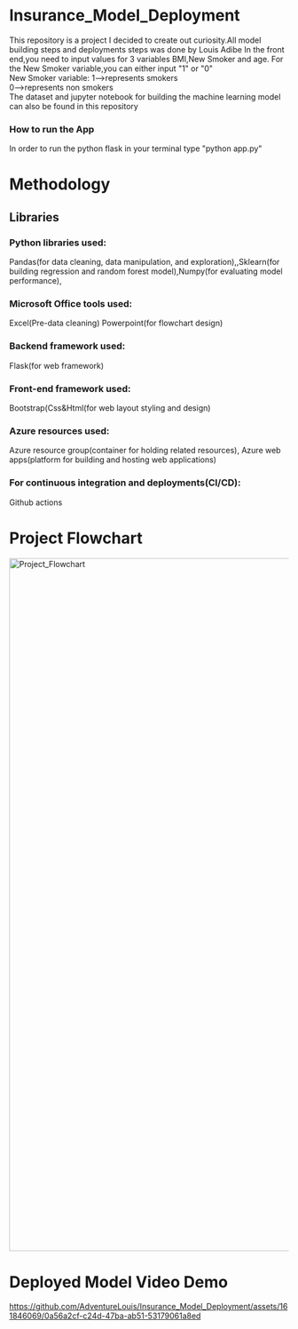 # Insurance_Model_Deployment
This repository is a project I decided to create out curiosity.All model building steps and deployments steps was done by Louis Adibe
In the front end,you need to input values for 3 variables BMI,New Smoker and age. For the New Smoker variable,you can either input "1" or "0"
<br>
New Smoker variable: 1-->represents smokers
                      <br>
                     0-->represents non smokers
<br>
The dataset and jupyter notebook for building the machine learning model can also be found in this repository

### How to run the App
In order to run the python flask in your terminal type "python app.py"

# Methodology
## Libraries
### Python libraries used:
Pandas(for data cleaning, data manipulation, and exploration),,Sklearn(for building regression and random forest model),Numpy(for evaluating model performance),
### Microsoft Office tools used:
Excel(Pre-data cleaning)
Powerpoint(for flowchart design)
### Backend framework used:
Flask(for web framework)
### Front-end framework used:
Bootstrap(Css&Html(for web layout styling and design)
### Azure resources used:
Azure resource group(container for holding related resources), Azure web apps(platform for building and hosting web applications)
### For continuous integration and deployments(CI/CD):
Github actions



# Project Flowchart
<img width="1247" alt="Project_Flowchart" src="https://github.com/AdventureLouis/Insurance_Model_Deployment/assets/161846069/98e284df-355f-40db-a4b1-123b50e72cbd">


# Deployed Model Video Demo




https://github.com/AdventureLouis/Insurance_Model_Deployment/assets/161846069/0a56a2cf-c24d-47ba-ab51-53179061a8ed




